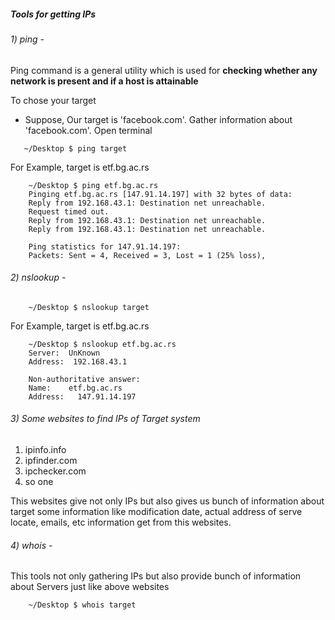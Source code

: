 ##### Tools for getting IPs

###### 1) ping -

Ping command is a general utility which is used for **checking whether any network is present and if a host is attainable** 

To chose your target
 - Suppose, Our target is 'facebook.com'. Gather information about 'facebook.com'.
Open terminal

```
   ~/Desktop $ ping target
```

For Example, target is etf.bg.ac.rs

```
	~/Desktop $ ping etf.bg.ac.rs
	Pinging etf.bg.ac.rs [147.91.14.197] with 32 bytes of data:
    Reply from 192.168.43.1: Destination net unreachable.
	Request timed out.
	Reply from 192.168.43.1: Destination net unreachable.
	Reply from 192.168.43.1: Destination net unreachable.
	
	Ping statistics for 147.91.14.197:
    Packets: Sent = 4, Received = 3, Lost = 1 (25% loss),

```

###### 2) nslookup -

```
	~/Desktop $ nslookup target
```

For Example, target is etf.bg.ac.rs

```
	~/Desktop $ nslookup etf.bg.ac.rs
	Server:  UnKnown
	Address:  192.168.43.1
	
	Non-authoritative answer:
	Name:    etf.bg.ac.rs
	Address:   147.91.14.197
```

###### 3) Some websites to find IPs of Target system

1) ipinfo.info
2) ipfinder.com
3) ipchecker.com
4) so one

This websites give not only IPs but also gives us bunch of information about target some information like modification date, actual address of serve locate, emails, etc information get from this websites.

###### 4) whois -

This tools not only gathering IPs but also provide bunch of information about Servers
just like above websites

```
	~/Desktop $ whois target
```


